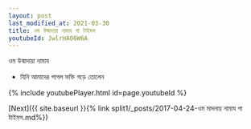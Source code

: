```yaml
---
layout: post
last_modified_at: 2021-03-30
title: ওম উন্মাদায়া নামায গা টাইমস
youtubeId: JwlrHA06W6A
---
```

 
 
 ওম উন্মাদায়া নামায  
 
 -  যিনি আমাদের পাগল ভক্তি গড়ে তোলেন 
 
  
 
  
 
 
 
 
 
 


{% include youtubePlayer.html id=page.youtubeId %}
 
[Next]({{ site.baseurl }}{% link  split1/_posts/2017-04-24-ওম মাদনায় নামায গা টাইমস.md%})
 
